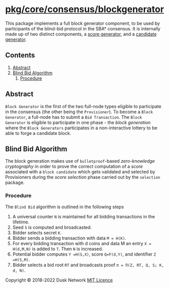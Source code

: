 # [pkg/core/consensus/blockgenerator](./pkg/core/consensus/blockgenerator)

This package implements a full block generator component, to be used by participants of the blind-bid protocol in the SBA\* consensus. It is internally made up of two distinct components, a [score generator](./score/README.md), and a [candidate generator](./candidate/README.md).

<!-- ToC start -->
##  Contents

   1. [Abstract](#abstract)
   1. [Blind Bid Algorithm](#blind-bid-algorithm)
      1. [Procedure](#procedure)
<!-- ToC end -->

## Abstract

`Block Generator` is the first of the two full-node types eligible to participate in the consensus \(the other being the `Provisioner`\). To become a `Block Generator`, a full-node has to submit a `Bid Transaction`. The `Block Generator` is eligible to participate in one phase - the _block generation_ where the `Block Generators` participates in a non-interactive lottery to be able to forge a candidate block.

## Blind Bid Algorithm

The block generation makes use of `bulletproof`-based _zero-knowledge cryptography_ in order to prove the correct computation of a _score_ associated with a `block candidate` which gets validated and selected by Provisioners during the _score selection_ phase carried out by the `selection` package.

### Procedure

The `Blind Bid` algorithm is outlined in the following steps

1. A universal counter `N` is maintained for all bidding transactions in the lifetime.
2. Seed `S` is computed and broadcasted.
3. Bidder selects secret `K`.
4. Bidder sends a bidding transaction with data `M = H(K)`.
5. For every bidding transaction with d coins and data M an entry `X = H(d,M,N)` is added to `T`. Then `N` is increased.
6. Potential bidder computes `Y =H(S,X)`, score `Q=F(d,Y)`, and identifier `Z =H(S,M)`.
7. Bidder selects a bid root `RT` and broadcasts proof `π = Π(Z, RT, Q, S; K, d, N)`.

Copyright © 2018-2022 Dusk Network
[MIT Licence](https://github.com/dusk-network/dusk-blockchain/blob/master/LICENSE)
